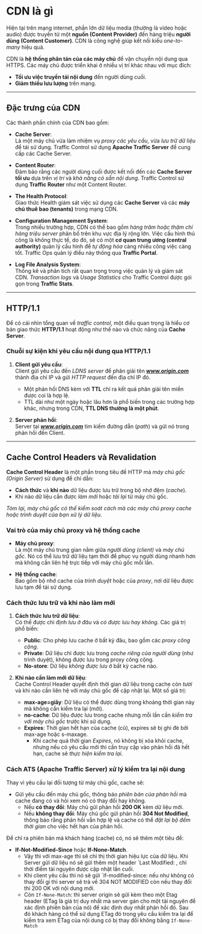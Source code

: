 # CDN là gì

Hiện tại trên mạng internet, phần lớn dữ liệu media (thường là video hoặc audio) được truyền từ một **nguồn (Content Provider)** đến hàng triệu **người dùng (Content Customer)**. CDN là công nghệ giúp kết nối kiểu *one-to-many* hiệu quả. 

CDN là **hệ thống phân tán của các máy chủ** để vận chuyển nội dung qua HTTPS. Các máy chủ được triển khai ở nhiều vị trí khác nhau với mục đích:  
- **Tối ưu việc truyền tải nội dung** đến người dùng cuối.  
- **Giảm thiểu lưu lượng** trên mạng.

---

## Đặc trưng của CDN

Các thành phần chính của CDN bao gồm:

- **Cache Server**:  
  Là một máy chủ vừa làm nhiệm vụ *proxy các yêu cầu*, vừa *lưu trữ dữ liệu* để tái sử dụng. Traffic Control sử dụng **Apache Traffic Server** để cung cấp các Cache Server.

- **Content Router**:  
  Đảm bảo rằng các người dùng cuối được kết nối đến các **Cache Server tối ưu** dựa trên *vị trí* và *khả năng có sẵn nội dung*. Traffic Control sử dụng **Traffic Router** như một Content Router.

- **The Health Protocol**:  
  Giao thức Health giám sát việc sử dụng các **Cache Server** và các **máy chủ thuê bao (tenants)** trong mạng CDN.

- **Configuration Management System**:  
  Trong nhiều trường hợp, CDN có thể bao gồm *hàng trăm hoặc thậm chí hàng triệu server* phân bố trên khu vực địa lý rộng lớn. Việc cấu hình thủ công là không thực tế, do đó, sẽ có một **cơ quan trung ương (central authority)** quản lý cấu hình để *tự động hóa* càng nhiều công việc càng tốt. Traffic Ops quản lý điều này thông qua **Traffic Portal**.

- **Log File Analysis System**:  
  Thống kê và phân tích rất quan trọng trong việc quản lý và giám sát CDN. *Transaction logs* và *Usage Statistics* cho Traffic Control được gói gọn trong **Traffic Stats**.

---

## HTTP/1.1

Để có cái nhìn tổng quan về *traffic control*, một điều quan trọng là hiểu cơ bản giao thức **HTTP/1.1** hoạt động như thế nào và chức năng của **Cache Server**.

### Chuỗi sự kiện khi yêu cầu nội dung qua HTTP/1.1

1. **Client gửi yêu cầu**:  
   Client gửi yêu cầu đến *LDNS server* để phân giải tên ***www.origin.com*** thành địa chỉ IP và gửi *HTTP request* đến địa chỉ IP đó.  
   - Một phản hồi DNS kèm với **TTL** chỉ ra kết quả phân giải tên miền được coi là hợp lệ.  
   - TTL dài như một ngày hoặc lâu hơn là phổ biến trong các trường hợp khác, nhưng trong CDN, **TTL DNS thường là một phút**.

2. **Server phản hồi**:  
   Server tại ***www.origin.com*** tìm kiếm đường dẫn (*path*) và gửi nó trong phản hồi đến Client.

---

## Cache Control Headers và Revalidation

**Cache Control Header** là một phần trong tiêu đề HTTP mà *máy chủ gốc (Origin Server)* sử dụng để chỉ dẫn:  
- **Cách thức** và **khi nào** dữ liệu được lưu trữ trong bộ nhớ đệm (*cache*).  
- Khi nào dữ liệu cần được *làm mới* hoặc *tải lại* từ máy chủ gốc.  

*Tóm lại, máy chủ gốc có thể kiểm soát cách mà các máy chủ proxy cache hoặc trình duyệt của bạn xử lý dữ liệu.*

### Vai trò của máy chủ proxy và hệ thống cache

- **Máy chủ proxy**:  
  Là một máy chủ trung gian nằm giữa *người dùng (client)* và *máy chủ gốc*. Nó có thể lưu trữ dữ liệu tạm thời để phục vụ người dùng nhanh hơn mà không cần liên hệ trực tiếp với máy chủ gốc mỗi lần.

- **Hệ thống cache**:  
  Bao gồm bộ nhớ cache của *trình duyệt* hoặc của *proxy*, nơi dữ liệu được lưu tạm để tái sử dụng.

### Cách thức lưu trữ và khi nào làm mới

1. **Cách thức lưu trữ dữ liệu**:  
   Có thể được chỉ định *lưu ở đâu* và *có được lưu hay không*. Các giá trị phổ biến:  
   - **Public**: Cho phép lưu cache ở bất kỳ đâu, bao gồm các *proxy công cộng*.  
   - **Private**: Dữ liệu chỉ được lưu trong *cache riêng của người dùng* (như trình duyệt), không được lưu trong proxy công cộng.  
   - **No-store**: Dữ liệu *không được lưu* ở bất kỳ cache nào.

2. **Khi nào cần làm mới dữ liệu**:  
   Cache Control Header quyết định thời gian dữ liệu trong cache còn *tươi* và khi nào cần liên hệ với máy chủ gốc để cập nhật lại. Một số giá trị:  
   - **max-age=giây**: Dữ liệu có thể được dùng trong khoảng thời gian này mà không cần kiểm tra lại (mới).  
   - **no-cache**: Dữ liệu được lưu trong cache nhưng mỗi lần cần *kiểm tra với máy chủ gốc* trước khi sử dụng.  
   - **Expires**: Thời gian hết hạn của cache (cũ), expires sẽ bị ghi đè bởi max-age hoặc s-maxage.  
     - Khi cache quá thời gian *Expires*, nó không bị xóa khỏi cache, nhưng nếu có yêu cầu mới thì cần truy cập vào phản hồi đã hết hạn, cache sẽ *thực hiện kiểm tra lại*.

### Cách ATS (Apache Traffic Server) xử lý kiểm tra lại nội dung

Thay vì yêu cầu lại đối tượng từ máy chủ gốc, cache sẽ:  
- Gửi yêu cầu đến máy chủ gốc, thông báo *phiên bản của phản hồi* mà cache đang có và hỏi xem nó có thay đổi hay không.  
  - Nếu **có thay đổi**: Máy chủ gửi phản hồi **200 OK** kèm dữ liệu mới.  
  - Nếu **không thay đổi**: Máy chủ gốc gửi phản hồi **304 Not Modified**, thông báo rằng phản hồi vẫn hợp lệ và cache có thể *đặt lại bộ đếm thời gian* cho việc hết hạn của phản hồi.

Để chỉ ra phiên bản mà khách hàng (cache) có, nó sẽ thêm một tiêu đề:  
- **If-Not-Modified-Since** hoặc **If-None-Match**.  
  - Vậy thì với max-age thì sẽ chỉ thị thời gian hiệu lực của dữ liệu. Khi Server gửi dữ liệu nó sẽ gửi thêm một header `Last Modified: <timestamp>, chỉ thời điểm tài nguyên được cập nhật lần cuối.  
  - Khi client yêu cầu thì nó sẽ gửi `if-modified-since: <timestamp>  nếu như không có thay đổi gì thì server sẽ trả về 304 NOT MODIFIED còn nếu thay đổi thì 200 OK với nội dung mới.  
  - Còn `If-None-Match`: thì server origin sẽ gửi kèm theo một Etag header (ETag là giá trị duy nhất mà server gán cho một tài nguyên để xác định phiên bản của nó) để xác định duy nhất phản hồi đó. Sau đó khách hàng có thể sử dụng ETag đó trong yêu cầu kiểm tra lại để kiểm tra xem ETag của nội dung có bị thay đổi không bằng `If-None-Match`
